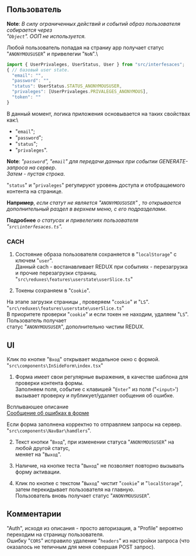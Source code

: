 ## Пользователь 
**Note**: *В силу ограниченных действий и событий образ пользователя собирается через* \
*"`Object`". ООП не используется.*

Любой пользователь попадая на страниу арр получает статус "`ANONYMOUSUSER`" и привелегии "`NoN`".\
```ts
import { UserPrivaleges, UserStatus, User } from "src/interfesaces";
{ // базовый user state.
  "email": "",
  "password": "",
  "status": UserStatus.STATUS_ANONYMOUSUSER,
  "privaleges": [UserPrivaleges.PRIVALEGES_ANONYMOUS],
  "token": ""
}
```
В данный момент, логика приложения основывается на таких свойствах как:\
- "`email`";
- "`password`";
- "`status`";
- "`privaleges`".

**Note**: *"`password`", "`email`" для передачи данных при событии GENERATE-запроса на сервер*.\
*Затем - пустая строка*.

"`status`" и "`privaleges`" регулируют уровень доступа и отобращаемого контента на странице.

**Например**, *если статут не является "`ANONYMOUSUSER`" , то открывается дополнительный раздел в верхнем меню, с его подразделами*.

**Подробнее** *о статусах и привелегиях пользователя "`src\interfesaces.ts`".*

### CACH
1. Состояние образа пользователя сохраняется в "`localStorage`" с ключем "`user`".\
Данный  cach - востанавливает REDUX при событиях - перезагрузка и прочие перезагрузки страниц. \
"`src\reduxes\features\userstate\userSlice.ts`"

2. Токены сохраняем в "`Cookie`".

На этапе загрузки страницы , проверяем "`cookie`" и "`LS`". \
"`src\reduxes\features\userstate\userSlice.ts`"\
В приоритете проверки "`cookie`" и если токен не находим, удаляем "`LS`". Пользователь получает \
статус "`ANONYMOUSUSER`", дополнительно чистим REDUX.

## UI
Клик по кнопке "`Вход`" открывает модальное окно с формой.\
"`src\components\InSideForm\index.tsx`"

1. Форма имеет свои регулярные выражения, в качестве шаблона для проверки контента формы.\
Заполняем поля, событие с клавишей "`Enter`" из поля ("`<input>`') вызывает проверку и публикует/удаляет ообщения об ошибке.

Всплываюшее описание  \
[Сообщение об ошибках в форме](./img//error_message_of_form.png)

Если форма заполнена корректно то отправляем запросы на сервер.\
"`src\components\NavBar\hamdlers`".

2. Текст кнопки "`Вход`", при изменении статуса "`ANONYMOUSUSER`" на любой другой статус, \
меняет на "`Выход`".

3. Наличие, на кнопке теста "`Выход`" не позволяет повторно вызывать форму активации. 
4. Клик по кнопке с текстом "`Выход`" чистит "`cookie`" и "`localStorage`", затем перекидывает пользователя на главную.\
Пользователь вновь получает статус "`ANONYMOUSUSER`". 


## Комментарии
"Auth", исходя из описания - просто авторизация, а "Profile" вероятно переходим на страницу пользователя.\
Ошибку "`CORS`" исправило удаление "`headers`" из настройки запроса (что оказалось не тепичным для меня совершая POST запрос).